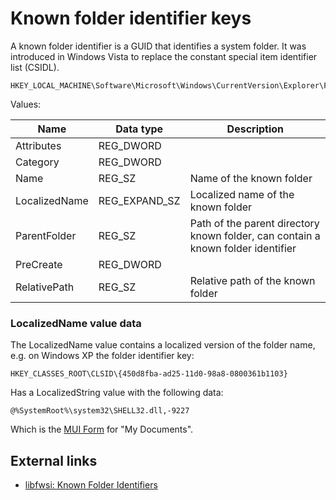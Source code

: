 # Known folder identifier keys

A known folder identifier is a GUID that identifies a system folder. It was
introduced in Windows Vista to replace the constant special item identifier list
(CSIDL).

```
HKEY_LOCAL_MACHINE\Software\Microsoft\Windows\CurrentVersion\Explorer\FolderDescriptions
```

Values:

Name | Data type | Description
--- | --- | ---
Attributes | REG_DWORD | 
Category | REG_DWORD | 
Name | REG_SZ | Name of the known folder
LocalizedName | REG_EXPAND_SZ | Localized name of the known folder
ParentFolder | REG_SZ | Path of the parent directory known folder, can contain a known folder identifier
PreCreate | REG_DWORD | 
RelativePath | REG_SZ | Relative path of the known folder

### LocalizedName value data

The LocalizedName value contains a localized version of the folder name, e.g.
on Windows XP the folder identifier key:

```
HKEY_CLASSES_ROOT\CLSID\{450d8fba-ad25-11d0-98a8-0800361b1103}
```

Has a LocalizedString value with the following data:

```
@%SystemRoot%\system32\SHELL32.dll,-9227
```

Which is the [MUI Form](https://winreg-kb.readthedocs.io/en/latest/sources/windows-registry/MUI-form.html)
for "My Documents".

## External links

* [libfwsi: Known Folder Identifiers](https://github.com/libyal/libfwsi/wiki/Known-Folder-Identifiers)

